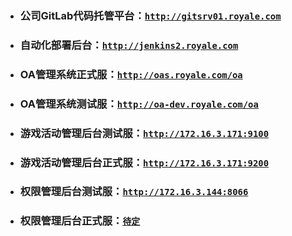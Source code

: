 - ### 公司GitLab代码托管平台：[```http://gitsrv01.royale.com```](http://gitsrv01.royale.com)
- ### 自动化部署后台：[```http://jenkins2.royale.com```](http://jenkins2.royale.com)
- ### OA管理系统正式服：[```http://oas.royale.com/oa```](http://oas.royale.com/oa)
- ### OA管理系统测试服：[```http://oa-dev.royale.com/oa```](http://oa-dev.royale.com/oa)
- ### 游戏活动管理后台测试服：[```http://172.16.3.171:9100```](http://172.16.3.171:9100)
- ### 游戏活动管理后台正式服：[```http://172.16.3.171:9200```](http://172.16.3.171:9200)
- ### 权限管理后台测试服：[```http://172.16.3.144:8066```](http://172.16.3.144:8066)
- ### 权限管理后台正式服：[```待定```]()

